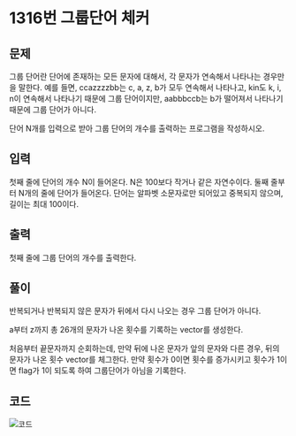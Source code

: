 # **1316번** 그룹단어 체커

[문자열]: https://www.acmicpc.net/problem/1316	"그룹단어 체커"



## 문제

그룹 단어란 단어에 존재하는 모든 문자에 대해서, 각 문자가 연속해서 나타나는 경우만을 말한다.
예를 들면, ccazzzzbb는 c, a, z, b가 모두 연속해서 나타나고, kin도 k, i, n이 연속해서 나타나기 때문에 그룹 단어이지만, aabbbccb는 b가 떨어져서 나타나기 때문에 그룹 단어가 아니다.

단어 N개를 입력으로 받아 그룹 단어의 개수를 출력하는 프로그램을 작성하시오.



## 입력

첫째 줄에 단어의 개수 N이 들어온다.
N은 100보다 작거나 같은 자연수이다.
둘째 줄부터 N개의 줄에 단어가 들어온다.
단어는 알파벳 소문자로만 되어있고 중복되지 않으며, 길이는 최대 100이다.



## 출력

첫째 줄에 그룹 단어의 개수를 출력한다.



## 풀이

반복되거나 반복되지 않은 문자가 뒤에서 다시 나오는 경우 그룹 단어가 아니다.

a부터 z까지 총 26개의 문자가 나온 횟수를 기록하는 vector를 생성한다.

처음부터 끝문자까지 순회하는데, 만약 뒤에 나온 문자가 앞의 문자와 다른 경우,  뒤의 문자가 나온 횟수 vector를 체그한다. 만약 횟수가 0이면 횟수를 증가시키고 횟수가 1이면  flag가 1이 되도록 하여 그룹단어가 아님을 기록한다.



## 코드


![코드]()


